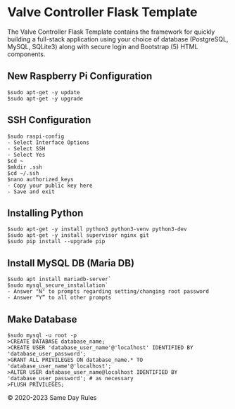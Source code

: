 # Valve Controller Flask Template

The Valve Controller Flask Template contains the framework for quickly building a full-stack application using your choice of
database (PostgreSQL, MySQL, SQLite3) along with secure login and Bootstrap (5) HTML components.

## New Raspberry Pi Configuration
```
$sudo apt-get -y update
$sudo apt-get -y upgrade
```
## SSH Configuration
```
$sudo raspi-config
- Select Interface Options
- Select SSH
- Select Yes
$cd ~
$mkdir .ssh
$cd ~/.ssh
$nano authorized_keys
- Copy your public key here
- Save and exit
```
## Installing Python
```
$sudo apt-get -y install python3 python3-venv python3-dev
$sudo apt-get -y install supervisor nginx git
$sudo pip install --upgrade pip
```
## Install MySQL DB (Maria DB)
```
$sudo apt install mariadb-server`
$sudo mysql_secure_installation`
- Answer "N" to prompts regarding setting/changing root password
- Answer “Y” to all other prompts
```
## Make Database
```
$sudo mysql -u root -p
>CREATE DATABASE database_name;
>CREATE USER 'database_user_name'@'localhost' IDENTIFIED BY 'database_user_password';
>GRANT ALL PRIVILEGES ON database_name.* TO 'database_user_name'@'localhost';
>ALTER USER database_user_name@localhost IDENTIFIED BY 'database_user_password'; # as necessary
>FLUSH PRIVILEGES;
```
&copy; 2020-2023 Same Day Rules
